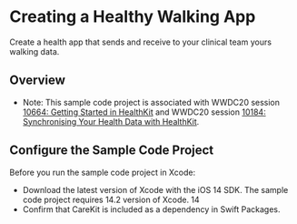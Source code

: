 # Creating a Healthy Walking App

Create a health app that sends and receive to your clinical team yours walking data.

## Overview

- Note: This sample code project is associated with WWDC20 session [10664: Getting Started in HealthKit](https://developer.apple.com/wwdc20/10664/) and WWDC20 session [10184: Synchronising Your Health Data with HealthKit](https://developer.apple.com/wwdc20/10184/).

## Configure the Sample Code Project

Before you run the sample code project in Xcode:

* Download the latest version of Xcode with the iOS 14 SDK. The sample code project requires 14.2 version of Xcode.
14
* Confirm that CareKit is included as a dependency in Swift Packages.